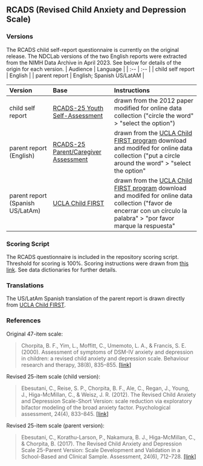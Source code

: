 ## RCADS (Revised Child Anxiety and Depression Scale)

### Versions
The RCADS child self-report questionnaire is currently on the original release. The NDCLab versions of the two English reports were extracted from the NIMH Data Archive in April 2023. See below for details of the origin for each version.
| Audience | Language |
| :--  | :--  |
| child self report | English |
| parent report | English; Spanish US/LatAM |

| Version | Base | Instructions |
| :--  | :--  | :--  |
| child self report | [RCADS-25 Youth Self-Assessment](https://nda.nih.gov/data_structure.html?short_name=cde_rcadsyouth01) | drawn from the 2012 paper modified for online data collection ("circle the word" > "select the option") |
| parent report (English) | [RCADS-25 Parent/Caregiver Assessment](https://nda.nih.gov/data_structure.html?short_name=cde_rcads01) | drawn from the [UCLA Child FIRST program](https://www.childfirst.ucla.edu/resources/) download and modifed for online data collection ("put a circle around the word" > "select the option" |
| parent report (Spanish US/LatAm) | [UCLA Child FIRST](https://www.childfirst.ucla.edu/wp-content/uploads/sites/163/2018/04/RCADS25-Caregiver-Spanish-2018.pdf) | drawn from the [UCLA Child FIRST program](https://www.childfirst.ucla.edu/resources/) download and modifed for online data collection ("favor de encerrar con un círculo la palabra" > "por favor marque la respuesta" |


### Scoring Script
The RCADS questionnaire is included in the repository scoring script. Threshold for scoring is 100%. Scoring instructions were drawn from [this link](https://greenspacehealth.com/en-us/child-depression-and-anxiety-rcads-25/#:~:text=Scoring,general%20anxiety%20and%20depressive%20symptoms). See data dictionaries for further details.


### Translations
The US/LatAm Spanish translation of the parent report is drawn directly from [UCLA Child FIRST](https://www.childfirst.ucla.edu/wp-content/uploads/sites/163/2018/04/RCADS25-Caregiver-Spanish-2018.pdf).


### References
Original 47-item scale:
> Chorpita, B. F., Yim, L., Moffitt, C., Umemoto, L. A., & Francis, S. E. (2000). Assessment of symptoms of DSM-IV anxiety and depression in children: a revised child anxiety and depression scale. Behaviour research and therapy, 38(8), 835–855. [[link]](https://pubmed.ncbi.nlm.nih.gov/10937431/)

Revised 25-item scale (child version):
> Ebesutani, C., Reise, S. P., Chorpita, B. F., Ale, C., Regan, J., Young, J., Higa-McMillan, C., & Weisz, J. R. (2012). The Revised Child Anxiety and Depression Scale-Short Version: scale reduction via exploratory bifactor modeling of the broad anxiety factor. Psychological assessment, 24(4), 833–845. [[link]](https://pubmed.ncbi.nlm.nih.gov/22329531/)

Revised 25-item scale (parent version):
> Ebesutani, C., Korathu-Larson, P., Nakamura, B. J., Higa-McMillan, C., & Chorpita, B. (2017). The Revised Child Anxiety and Depression Scale 25-Parent Version: Scale Development and Validation in a School-Based and Clinical Sample. Assessment, 24(6), 712–728. [[link]](https://pubmed.ncbi.nlm.nih.gov/26834091/)